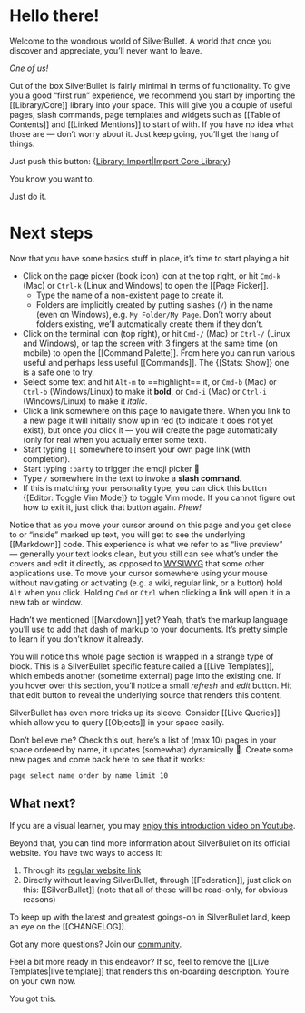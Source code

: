 # Hello there!
Welcome to the wondrous world of SilverBullet. A world that once you discover and appreciate, you’ll never want to leave.

_One of us!_

Out of the box SilverBullet is fairly minimal in terms of functionality. To give you a good “first run” experience, we recommend you start by importing the [[Library/Core]] library into your space. This will give you a couple of useful pages, slash commands, page templates and widgets such as [[Table of Contents]] and [[Linked Mentions]] to start of with. If you have no idea what those are — don’t worry about it. Just keep going, you’ll get the hang of things.

Just push this button: {[Library: Import|Import Core Library]("!silverbullet.md/Library/Core/")}

You know you want to.

Just do it.

# Next steps
Now that you have some basics stuff in place, it’s time to start playing a bit.

* Click on the page picker (book icon) icon at the top right, or hit `Cmd-k` (Mac) or `Ctrl-k` (Linux and Windows) to open the [[Page Picker]].
  * Type the name of a non-existent page to create it.
  * Folders are implicitly created by putting slashes (`/`) in the name (even on Windows), e.g. `My Folder/My Page`. Don’t worry about folders existing, we’ll automatically create them if they don’t.
* Click on the terminal icon (top right), or hit `Cmd-/` (Mac) or `Ctrl-/` (Linux and Windows), or tap the screen with 3 fingers at the same time (on mobile) to open the [[Command Palette]]. From here you can run various useful and perhaps less useful [[Commands]]. The {[Stats: Show]} one is a safe one to try.
* Select some text and hit `Alt-m` to ==highlight== it, or `Cmd-b` (Mac) or `Ctrl-b` (Windows/Linux) to make it **bold**, or `Cmd-i` (Mac) or `Ctrl-i` (Windows/Linux) to make it _italic_.
* Click a link somewhere on this page to navigate there. When you link to a new page it will initially show up in red (to indicate it does not yet exist), but once you click it — you will create the page automatically (only for real when you actually enter some text).
* Start typing `[[` somewhere to insert your own page link (with completion).
* Start typing `:party` to trigger the emoji picker 🎉
* Type `/` somewhere in the text to invoke a **slash command**.
* If this is matching your personality type, you can click this button {[Editor: Toggle Vim Mode]} to toggle Vim mode. If you cannot figure out how to exit it, just click that button again. _Phew!_

Notice that as you move your cursor around on this page and you get close to or “inside” marked up text, you will get to see the underlying [[Markdown]] code. This experience is what we refer to as “live preview” — generally your text looks clean, but you still can see what’s under the covers and edit it directly, as opposed to [WYSIWYG](https://en.wikipedia.org/wiki/WYSIWYG) that some other applications use. To move your cursor somewhere using your mouse without navigating or activating (e.g. a wiki, regular link, or a button) hold `Alt` when you click. Holding `Cmd` or `Ctrl` when clicking a link will open it in a new tab or window.

Hadn’t we mentioned [[Markdown]] yet? Yeah, that’s the markup language you’ll use to add that dash of markup to your documents. It’s pretty simple to learn if you don’t know it already.

You will notice this whole page section is wrapped in a strange type of block. This is a SilverBullet specific feature called a [[Live Templates]], which embeds another (sometime external) page into the existing one. If you hover over this section, you’ll notice a small _refresh_ and _edit_ button. Hit that edit button to reveal the underlying source that renders this content.

SilverBullet has even more tricks up its sleeve. Consider [[Live Queries]] which allow you to query [[Objects]] in your space easily.

Don’t believe me? Check this out, here’s a list of (max 10) pages in your space ordered by name, it updates (somewhat) dynamically 🤯. Create some new pages and come back here to see that it works:

```query
page select name order by name limit 10 
```

## What next?
If you are a visual learner, you may [enjoy this introduction video on Youtube](https://www.youtube.com/watch?v=BbNbZgOwB-Y).

Beyond that, you can find more information about SilverBullet on its official website. You have two ways to access it:

1. Through its [regular website link](https://silverbullet.md/)
2. Directly without leaving SilverBullet, through [[Federation]], just click on this: [[SilverBullet]] (note that all of these will be read-only, for obvious reasons)

To keep up with the latest and greatest goings-on in SilverBullet land, keep an eye on the [[CHANGELOG]].

Got any more questions? Join our [community](https://community.silverbullet.md/).

Feel a bit more ready in this endeavor? If so, feel to remove the [[Live Templates|live template]] that renders this on-boarding description. You’re on your own now.

You got this.